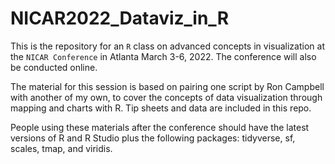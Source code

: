 # NICAR2022_Dataviz_in_R

This is the repository for an <code>R</code> class on advanced concepts in visualization at the <code>NICAR Conference</code> in Atlanta March 3-6, 2022. The conference will also be conducted online.

The material for this session is based on pairing one script by Ron Campbell with another of my own, to cover the concepts of data visualization through mapping and charts with R. Tip sheets and data are included in this repo.

People using these materials after the conference should have the latest versions of R and R Studio plus the following packages: tidyverse, sf, scales, tmap, and viridis. 



